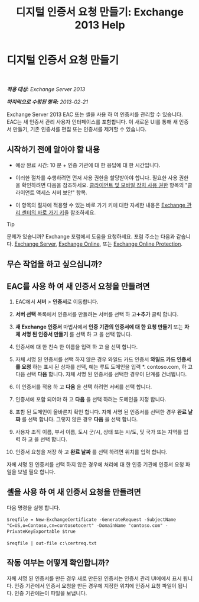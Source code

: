﻿---
title: '디지털 인증서 요청 만들기: Exchange 2013 Help'
TOCTitle: 디지털 인증서 요청 만들기
ms:assetid: efb00de7-070b-46bf-a2fc-00d07ae085c1
ms:mtpsurl: https://technet.microsoft.com/ko-kr/library/Bb125165(v=EXCHG.150)
ms:contentKeyID: 52058147
ms.date: 05/22/2018
mtps_version: v=EXCHG.150
ms.translationtype: MT
---

# 디지털 인증서 요청 만들기

 

_**적용 대상:** Exchange Server 2013_

_**마지막으로 수정된 항목:** 2013-02-21_

Exchange Server 2013 EAC 또는 셸을 사용 하 여 인증서를 관리할 수 있습니다. EAC는 새 인증서 관리 사용자 인터페이스를 포함합니다. 이 새로운 UI를 통해 새 인증서 만들기, 기존 인증서를 편집 또는 인증서를 제거할 수 있습니다.

## 시작하기 전에 알아야 할 내용

  - 예상 완료 시간: 10 분 + 인증 기관에 대 한 응답에 대 한 시간입니다.

  - 이러한 절차를 수행하려면 먼저 사용 권한을 할당받아야 합니다. 필요한 사용 권한을 확인하려면 다음을 참조하세요. [클라이언트 및 모바일 장치 사용 권한](clients-and-mobile-devices-permissions-exchange-2013-help.md) 항목의 "클라이언트 액세스 서버 보안" 항목.

  - 이 항목의 절차에 적용할 수 있는 바로 가기 키에 대한 자세한 내용은 [Exchange 관리 센터의 바로 가기 키](keyboard-shortcuts-in-the-exchange-admin-center-exchange-online-protection-help.md)을 참조하세요.


> [!TIP]
> 문제가 있습니까? Exchange 포럼에서 도움을 요청하세요. 포럼 주소는 다음과 같습니다. <A href="https://go.microsoft.com/fwlink/p/?linkid=60612">Exchange Server</A>, <A href="https://go.microsoft.com/fwlink/p/?linkid=267542">Exchange Online</A>, 또는 <A href="https://go.microsoft.com/fwlink/p/?linkid=285351">Exchange Online Protection</A>.



## 무슨 작업을 하고 싶으십니까?

## EAC를 사용 하 여 새 인증서 요청을 만들려면

1.  EAC에서 **서버** \> **인증서**로 이동합니다.

2.  **서버 선택** 목록에서 인증서를 만들려는 서버를 선택 하 고![아이콘 추가](images/JJ218640.c1e75329-d6d7-4073-a27d-498590bbb558(EXCHG.150).gif "아이콘 추가")**추가** 클릭 합니다.

3.  **새 Exchange 인증서** 마법사에서 **인증 기관의 인증서에 대 한 요청 만들기** 또는 **자체 서명 된 인증서 만들기** 를 선택 하 고 을 선택 합니다.

4.  인증서에 대 한 친숙 한 이름을 입력 하 고 을 선택 합니다.

5.  자체 서명 된 인증서를 선택 하지 않은 경우 와일드 카드 인증서 **와일드 카드 인증서를 요청** 하는 표시 된 상자를 선택, 예는 루트 도메인을 입력 \*. contoso.com, 하 고 다음 선택 **다음** 합니다. 자체 서명 된 인증서를 선택한 경우이 단계를 건너뜁니다.

6.  이 인증서를 적용 하 고 **다음** 을 선택 하려면 서버를 선택 합니다.

7.  인증서에 포함 되어야 하 고 **다음** 을 선택 하려는 도메인을 지정 합니다.

8.  포함 된 도메인이 올바른지 확인 합니다. 자체 서명 된 인증서를 선택한 경우 **완료 날짜** 를 선택 합니다. 그렇지 않은 경우 **다음** 을 선택 합니다.

9.  사용자 조직 이름, 부서 이름, 도시 군/시, 상태 또는 시/도, 및 국가 또는 지역를 입력 하 고 을 선택 합니다.

10. 인증서 요청을 저장 하 고 **완료 날짜** 를 선택 하려면 위치를 입력 합니다.

자체 서명 된 인증서를 선택 하지 않은 경우에 처리에 대 한 인증 기관에 인증서 요청 파일을 보낼 필요 합니다.

## 셸을 사용 하 여 새 인증서 요청을 만들려면

다음 명령을 실행 합니다.

    $reqfile = New-ExchangeCertificate -GenerateRequest -SubjectName "C=US,o=Contoso,cn=contosotocert" -DomainName "contoso.com" -PrivateKeyExportable $true

    $reqfile | out-file c:\certreq.txt

## 작동 여부는 어떻게 확인합니까?

자체 서명 된 인증서를 만든 경우 새로 만든된 인증서는 인증서 관리 UI에에서 표시 됩니다. 인증 기관에서 인증서 요청을 만든 경우에 지정한 위치에 인증서 요청 파일이 됩니다. 인증 기관에는이 파일을 보냅니다.

